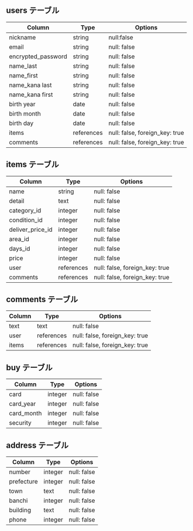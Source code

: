 ## users テーブル

| Column                        | Type   | Options     |
| ------------------            | ------ | ----------- |
| nickname                      | string | null:false  |
| email                         | string | null: false |
| encrypted_password            | string | null: false |
| name_last                     | string | null: false |
| name_first                    | string | null: false |
| name_kana last                | string | null: false |
| name_kana first               | string | null: false |
| birth year                    | date   | null: false |
| birth month                   | date   | null: false |
| birth day                     | date   | null: false |
| items                         | references | null: false, foreign_key: true |
| comments                      | references | null: false, foreign_key: true |

## items  テーブル

| Column           | Type       | Options     |
| ----------       | ---------- | ----------- |
| name             | string     | null: false |
| detail           | text       | null: false |
| category_id      | integer    | null: false |
| condition_id     | integer    | null: false |
| deliver_price_id | integer    | null: false |
| area_id          | integer    | null: false |
| days_id          | integer    | null: false |
| price            | integer    | null: false |
| user             | references | null: false, foreign_key: true |
| comments         | references | null: false, foreign_key: true |

## comments  テーブル

| Column            | Type       | Options     |
| ----------------- | ---------- | ----------- |
| text              | text       | null: false |
| user              | references | null: false, foreign_key: true |
| items             | references | null: false, foreign_key: true |

## buy  テーブル
| Column            | Type       | Options     |
| ----------------- | ---------- | ----------- |
| card              | integer    | null: false |
| card_year         | integer    | null: false |
| card_month        | integer    | null: false |
| security          | integer    | null: false |

## address  テーブル
| Column            | Type       | Options     |
| ----------------- | ---------- | ----------- |
| number            | integer    | null: false |
| prefecture        | integer    | null: false |
| town              | text       | null: false |
| banchi            | integer    | null: false |
| building          | text       | null: false |
| phone             | integer    | null: false |